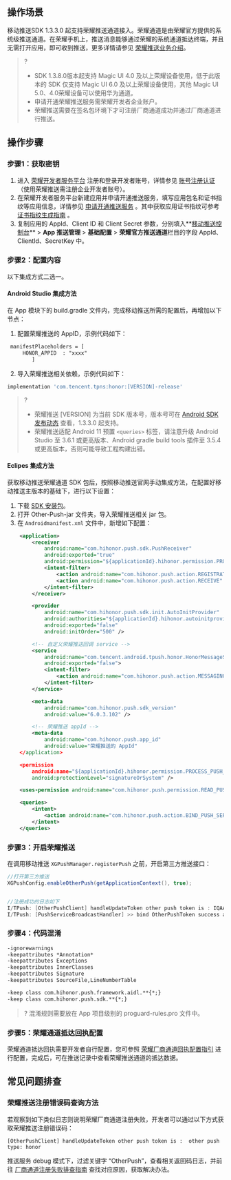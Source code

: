 ## 操作场景
移动推送SDK 1.3.3.0 起支持荣耀推送通道接入。荣耀通道是由荣耀官方提供的系统级推送通道。在荣耀手机上，推送消息能够通过荣耀的系统通道抵达终端，并且无需打开应用，即可收到推送，更多详情请参见 [荣耀推送业务介绍](https://developer.hihonor.com/cn/kitdoc?category=&kitId=11002)。

>?
> - SDK 1.3.8.0版本起支持 Magic UI 4.0 及以上荣耀设备使用，低于此版本的 SDK 仅支持 Magic UI 6.0 及以上荣耀设备使用，其他 Magic UI 5.0、4.0荣耀设备可以使用华为通道。
> - 申请开通荣耀推送服务需荣耀开发者企业账户。
> - 荣耀推送需要在签名包环境下才可注册厂商通道成功并通过厂商通道进行推送。

## 操作步骤

### 步骤1：获取密钥
1. 进入 [荣耀开发者服务平台](https://developer.hihonor.com/) 注册和登录开发者账号，详情参见 [账号注册认证](https://developer.hihonor.com/cn/doc/guides/100084)（使用荣耀推送需注册企业开发者账号）。
2. 在荣耀开发者服务平台新建应用并申请开通推送服务，填写应用包名和证书指纹等应用信息，详情参见 [申请开通推送服务](https://developer.hihonor.com/cn/kitdoc?category=base&kitId=11002&navigation=guides&docId=app-registration.md&token=#%E7%94%B3%E8%AF%B7%E5%BC%80%E9%80%9A%E6%8E%A8%E9%80%81%E6%9C%8D%E5%8A%A1) 。其中获取应用证书指纹可参考 [证书指纹生成指南](https://developer.hihonor.com/cn/kitdoc?category=base&kitId=11002&navigation=guides&docId=android-generate-appsign.md&token=) 。
3. 复制应用的 AppId、Client ID 和 Client Secret 参数，分别填入**[移动推送控制台](https://console.cloud.tencent.com/tpns)** > **App 推送管理** > **基础配置** > **荣耀官方推送通道**栏目的字段 AppId、ClientId、SecretKey 中。


###  步骤2：配置内容
以下集成方式二选一。
#### Android Studio 集成方法

在 App 模块下的 build.gradle 文件内，完成移动推送所需的配置后，再增加以下节点：
1. 配置荣耀推送的 AppID，示例代码如下：
```xml
 manifestPlaceholders = [
	 HONOR_APPID  : "xxxx"
        ]
```
2. 导入荣耀推送相关依赖，示例代码如下：
```groovy
implementation 'com.tencent.tpns:honor:[VERSION]-release'
```

>? 
> - 荣耀推送 [VERSION] 为当前 SDK 版本号，版本号可在 [Android SDK 发布动态](https://cloud.tencent.com/document/product/548/44520) 查看，1.3.3.0 起支持。
> - 荣耀推送适配 Android 11 预置 `<queries>` 标签，请注意升级 Android Studio 至 3.6.1 或更高版本、Android gradle build tools 插件至 3.5.4 或更高版本，否则可能导致工程构建出错。


#### Eclipes 集成方法
获取移动推送荣耀通道 SDK 包后，按照移动推送官网手动集成方法，在配置好移动推送主版本的基础下，进行以下设置：

1. 下载 [SDK 安装包](https://console.cloud.tencent.com/tpns/sdkdownload)。
2. 打开 Other-Push-jar 文件夹，导入荣耀推送相关 jar 包。
2. 在 `Androidmanifest.xml` 文件中，新增如下配置：
```xml
    <application>
        <receiver
            android:name="com.hihonor.push.sdk.PushReceiver"
            android:exported="true"
            android:permission="${applicationId}.hihonor.permission.PROCESS_PUSH_MSG">
            <intent-filter>
                <action android:name="com.hihonor.push.action.REGISTRATION" />
                <action android:name="com.hihonor.push.action.RECEIVE" />
            </intent-filter>
        </receiver>

        <provider
            android:name="com.hihonor.push.sdk.init.AutoInitProvider"
            android:authorities="${applicationId}.hihonor.autoinitprovider"
            android:exported="false"
            android:initOrder="500" />

        <!-- 自定义荣耀推送回调 service -->
        <service
            android:name="com.tencent.android.tpush.honor.HonorMessageService"
            android:exported="false">
            <intent-filter>
                <action android:name="com.hihonor.push.action.MESSAGING_EVENT" />
            </intent-filter>
        </service>

        <meta-data
            android:name="com.hihonor.push.sdk_version"
            android:value="6.0.3.102" />

        <!-- 荣耀推送 appId -->
        <meta-data
            android:name="com.hihonor.push.app_id"
            android:value="荣耀推送的 AppId"
    </application>

    <permission
        android:name="${applicationId}.hihonor.permission.PROCESS_PUSH_MSG"
        android:protectionLevel="signatureOrSystem" />

    <uses-permission android:name="com.hihonor.push.permission.READ_PUSH_NOTIFICATION_INFO" />

    <queries>
        <intent>
            <action android:name="com.hihonor.push.action.BIND_PUSH_SERVICE" />
        </intent>
    </queries>
```


### 步骤3：开启荣耀推送
在调用移动推送 `XGPushManager.registerPush` 之前，开启第三方推送接口：
```java
//打开第三方推送
XGPushConfig.enableOtherPush(getApplicationContext(), true);


//注册成功的日志如下
I/TPush: [OtherPushClient] handleUpdateToken other push token is : IQAAAACy0Ps******GlJi_5-0rpskunnNMcat35HA  other push type: honor
I/TPush: [PushServiceBroadcastHandler] >> bind OtherPushToken success ack with [accId = 150000****  , rsp = 0]  token = 01a22******ed343 otherPushType = honor otherPushToken = IQAAAACy0Ps******GlJi_5-0rpskunnNMcat35HA 

```

### 步骤4：代码混淆
```xml
-ignorewarnings
-keepattributes *Annotation*
-keepattributes Exceptions
-keepattributes InnerClasses
-keepattributes Signature
-keepattributes SourceFile,LineNumberTable

-keep class com.hihonor.push.framework.aidl.**{*;}
-keep class com.hihonor.push.sdk.**{*;}
```

>? 混淆规则需要放在 App 项目级别的 proguard-rules.pro 文件中。
>

### 步骤5：荣耀通道抵达回执配置
荣耀通道抵达回执需要开发者自行配置，您可参照 [荣耀厂商通道回执配置指引](https://cloud.tencent.com/document/product/548/41318#.E8.8D.A3.E8.80.80.E5.8E.82.E5.95.86.E9.80.9A.E9.81.93.E5.9B.9E.E6.89.A7.E9.85.8D.E7.BD.AE.E6.8C.87.E5.BC.95) 进行配置，完成后，可在推送记录中查看荣耀推送通道的抵达数据。

## 常见问题排查

### 荣耀推送注册错误码查询方法

若观察到如下类似日志则说明荣耀厂商通道注册失败，开发者可以通过以下方式获取荣耀推送注册错误码：
```
[OtherPushClient] handleUpdateToken other push token is :  other push type: honor
```

推送服务 debug 模式下，过滤关键字 “OtherPush”，查看相关返回码日志，并前往 [厂商通道注册失败排查指南](https://cloud.tencent.com/document/product/548/45659) 查找对应原因，获取解决办法。

